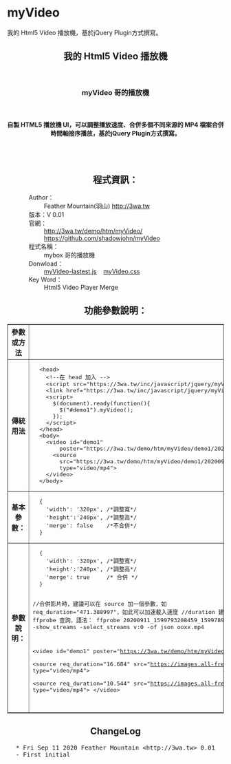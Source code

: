 myVideo
=====

我的 Html5 Video 播放機，基於jQuery Plugin方式撰寫。

<center>
  <h2>我的 Html5 Video 播放機</h2>
  <br>
  <h3>myVideo 哥的播放機</h3>
  <br>
  <h4>自製 HTML5 播放機 UI，可以調整播放速度、合併多個不同來源的 MP4 檔案合併時間軸接序播放，基於jQuery Plugin方式撰寫。</h4>
  <br>    
  <br>
  <h2 class="title">程式資訊：</h2>
  <div style="text-align:left;margin-left:50px;">
    Author：<br>
    &nbsp;&nbsp;&nbsp;&nbsp;&nbsp;&nbsp;&nbsp;&nbsp;
    Feather Mountain(羽山) <a target="_blank" href="http://3wa.tw">http://3wa.tw</a>
    <br>
    版本：V 0.01<br>
    官網：<br>
    &nbsp;&nbsp;&nbsp;&nbsp;&nbsp;&nbsp;&nbsp;&nbsp;
    <a target="_blank" href="http://3wa.tw/demo/htm/myVideo/">http://3wa.tw/demo/htm/myVideo/</a>
    <br>
    &nbsp;&nbsp;&nbsp;&nbsp;&nbsp;&nbsp;&nbsp;&nbsp;
    <a target="_blank" href="https://github.com/shadowjohn/myVideo">https://github.com/shadowjohn/myVideo</a>
    <br>
    程式名稱：<br>
    &nbsp;&nbsp;&nbsp;&nbsp;&nbsp;&nbsp;&nbsp;&nbsp;
    mybox 哥的播放機    <br>    
    Donwload：<br>
    &nbsp;&nbsp;&nbsp;&nbsp;&nbsp;&nbsp;&nbsp;&nbsp;
    <a target="_blank" href="http://3wa.tw/inc/javascript/jquery/myVideo/myVideo-lastest.js">myVideo-lastest.js</a>
    &nbsp;&nbsp;
    <a target="_blank" href="http://3wa.tw/inc/javascript/jquery/myVideo/myVideo.css">myVideo.css</a>        
    <br>    
    Key Word：<br>
    &nbsp;&nbsp;&nbsp;&nbsp;&nbsp;&nbsp;&nbsp;&nbsp;
    Html5 Video Player Merge 
    <br>
  </div>
  <h2 class="title">功能參數說明：</h2>
  <table border="1" cellpadding="5" cellspacing="0" class="thetable">
    <tr>
      <th>參數或方法</th>
      <th>名稱</th>
      <th>測試</th>
    </tr>
    <tr>
      <th>傳統用法</th>
      <td>        
<pre title='source_code' alt='source_code' id='source_code' class='comments'>
  &lt;head&gt;
    &lt;!--在 head 加入 --&gt;
    &lt;script src="https://3wa.tw/inc/javascript/jquery/myVideo/myVideo-lastest.js"&gt;&lt;/script&gt;
    &lt;link href="https://3wa.tw/inc/javascript/jquery/myVideo/myVideo.css" rel="stylesheet" type="text/css" /&gt;
    &lt;script&gt;
      $(document).ready(function(){
        $("#demo1").myVideo();
      });
    &lt;/script&gt; 
  &lt;/head&gt;
  &lt;body&gt;
    &lt;video id="demo1" 
        poster="https://3wa.tw/demo/htm/myVideo/demo1/20200911_1599757205758_1599753607320.png"&gt;
      &lt;source 
        src="https://3wa.tw/demo/htm/myVideo/demo1/20200911_1599757205758_1599753607320.mp4" 
        type="video/mp4"&gt;
    &lt;/video&gt;
  &lt;/body&gt;          
</pre>
      </td>
      <td>
        <a target="_blank" href="demo1/index.html">執行</a>
      </td>
    </tr>
    <tr>
      <th>基本參數：</th>
      <td>
<pre title='source_code' alt='source_code' id='source_code' class='comments'>
  {
    'width': '320px', /*調整寬*/
    'height':'240px', /*調整高*/
    'merge': false    /*不合併*/
  }        
</pre>
      </td>
      <td>
        <a target="_blank" href="demo2/index.html">執行</a>
      </td>
    </tr>
    <tr>
      <th>參數說明：</th>
      <td>
<pre title='source_code' alt='source_code' id='source_code' class='comments'>
  {
    'width': '320px', /*調整寬*/
    'height':'240px', /*調整高*/
    'merge': true     /* 合併 */
  }
  
  //合併影片時，建議可以在 source 加一個參數，如 req_duration="471.388997"，如此可以加速載入速度
  //duration 建議事先用 ffprobe 查詢，語法：
  ffprobe 20200911_1599793208459_1599789604914.mp4 -show_streams -select_streams v:0 -of json ooxx.mp4
  
  &lt;video id="demo1" 
          poster="https://3wa.tw/demo/htm/myVideo/demo1/20200911_1599757205758_1599753607320.png"&gt;    
    &lt;source req_duration="16.684" 
          src="https://images.all-free-download.com/footage_preview/mp4/deer_animal_food_eating_bushes_474.mp4"
          type="video/mp4"&gt;          
    &lt;source req_duration="10.544" 
          src="https://images.all-free-download.com/footage_preview/mp4/bird_small_animal_feathers_river_679.mp4" 
          type="video/mp4"&gt;
  &lt;/video&gt;       
</pre>
      </td>
      <td>
        <a target="_blank" href="demo3/index.html">執行</a>
      </td>
    </tr>                     
  </table>
  <h2 class="title">ChangeLog</h2>
  <div style="text-align:left;">
    <pre style="margin-left:20px;">
* Fri Sep 11 2020 Feather Mountain &lt;http://3wa.tw&gt; 0.01
- First initial
    </pre>
  </div>
</center>
